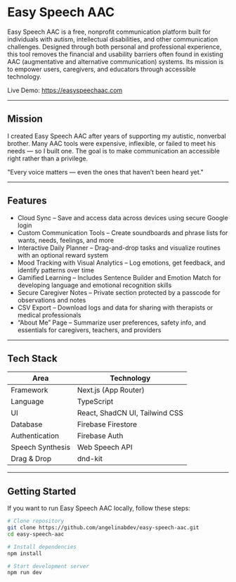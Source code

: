 # Easy Speech AAC

Easy Speech AAC is a free, nonprofit communication platform built for individuals with autism, intellectual disabilities, and other communication challenges. Designed through both personal and professional experience, this tool removes the financial and usability barriers often found in existing AAC (augmentative and alternative communication) systems. Its mission is to empower users, caregivers, and educators through accessible technology.

Live Demo: https://easyspeechaac.com

---

## Mission

I created Easy Speech AAC after years of supporting my autistic, nonverbal brother. Many AAC tools were expensive, inflexible, or failed to meet his needs — so I built one. The goal is to make communication an accessible right rather than a privilege.

"Every voice matters — even the ones that haven’t been heard yet."

---

## Features

- Cloud Sync – Save and access data across devices using secure Google login
- Custom Communication Tools – Create soundboards and phrase lists for wants, needs, feelings, and more
- Interactive Daily Planner – Drag-and-drop tasks and visualize routines with an optional reward system
- Mood Tracking with Visual Analytics – Log emotions, get feedback, and identify patterns over time
- Gamified Learning – Includes Sentence Builder and Emotion Match for developing language and emotional recognition skills
- Secure Caregiver Notes – Private section protected by a passcode for observations and notes
- CSV Export – Download logs and data for sharing with therapists or medical professionals
- “About Me” Page – Summarize user preferences, safety info, and essentials for caregivers, teachers, and providers

---

## Tech Stack

| Area                | Technology                    |
|---------------------|-------------------------------|
| Framework           | Next.js (App Router)          |
| Language            | TypeScript                    |
| UI                  | React, ShadCN UI, Tailwind CSS|
| Database            | Firebase Firestore            |
| Authentication      | Firebase Auth                 |
| Speech Synthesis    | Web Speech API                |
| Drag & Drop         | dnd-kit                       |

---

## Getting Started

If you want to run Easy Speech AAC locally, follow these steps:

```bash
# Clone repository
git clone https://github.com/angelinabdev/easy-speech-aac.git
cd easy-speech-aac

# Install dependencies
npm install

# Start development server
npm run dev
